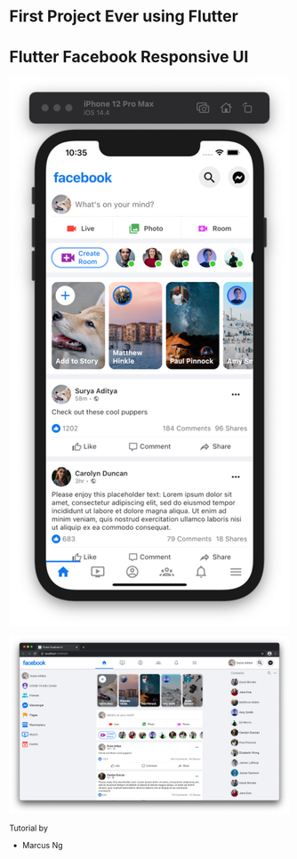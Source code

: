 # First Project Ever using Flutter

# Flutter Facebook Responsive UI

![Mobile Screenshot](screenshots/mobile.png)

![Web Screenshot](screenshots/web.png)

Tutorial by

- Marcus Ng
